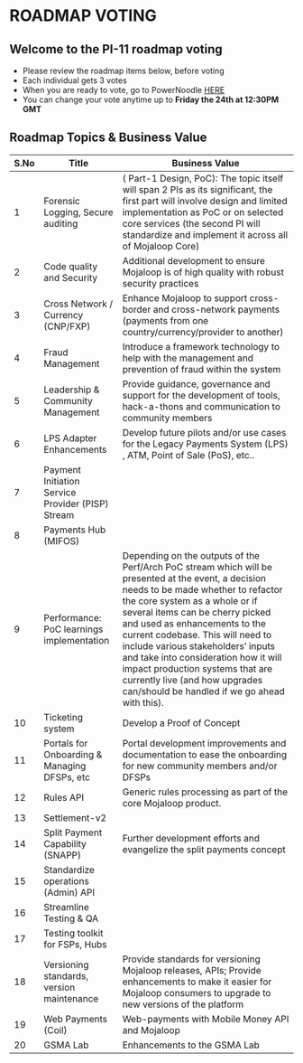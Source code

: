 # ROADMAP VOTING 

## Welcome to the PI-11 roadmap voting   
- Please review the roadmap items below, before voting 
- Each individual gets 3 votes
- When you are ready to vote, go to PowerNoodle [HERE](https://app.powernoodle.com/PN/B234B12CCED3)
- You can change your vote anytime up to **Friday the 24th at 12:30PM GMT**

## Roadmap Topics & Business Value

| S.No   | Title                                                                              | Business Value                                                                                                               |
| ---- | ---------------------------------------------------------------------------------- | ---------------------------------------------------------------------------------------------------------------------------- |
| 1 | Forensic Logging, Secure auditing                                                 | ( Part-1 Design, PoC): The topic itself will span 2 PIs as its significant, the first part will involve design and limited implementation as PoC or on selected core services (the second PI will standardize and implement it across all of Mojaloop Core) |
| 2 | Code quality and Security                                                          | Additional development to ensure Mojaloop is of high quality with robust security practices                                  |
| 3 | Cross Network / Currency (CNP/FXP)                                                 | Enhance Mojaloop to support cross-border and cross-network payments (payments from one country/currency/provider to another) |
| 4 | Fraud Management                                                                   | Introduce a framework technology to help with the management and prevention of fraud within the system                       |
| 5 | Leadership & Community Management | Provide guidance, governance and support for the development of tools, hack-a-thons and communication to community members   |
| 6 | LPS Adapter Enhancements                            | Develop future pilots and/or use cases for the Legacy Payments System (LPS) , ATM, Point of Sale (PoS), etc..                                                                                                                            |
| 7 | Payment Initiation Service Provider (PISP) Stream                                  |                                                                                                                              |
| 8 | Payments Hub (MIFOS)                                                               |                                                                                                                              |
| 9 | Performance: PoC learnings implementation           | Depending on the outputs of the Perf/Arch PoC stream which will be presented at the event, a decision needs to be made whether to refactor the core system as a whole or if several items can be cherry picked and used as enhancements to the current codebase. This will need to include various stakeholders’ inputs and take into consideration how it will impact production systems that are currently live (and how upgrades can/should be handled if we go ahead with this).                                           |
| 10 | Ticketing system                                                                   | Develop a Proof of Concept                                                                                                   |
| 11 | Portals for Onboarding & Managing DFSPs, etc                                            | Portal development improvements and documentation to ease the onboarding for new community members and/or DFSPs              |
| 12 | Rules API | Generic rules processing as part of the core Mojaloop product. |
| 13 | Settlement-v2                                                                      |                                                                                                                              |
| 14 | Split Payment Capability (SNAPP)                                                   | Further development efforts and evangelize the split payments concept                                                        |
| 15 | Standardize operations (Admin) API                                                 |                                                                                                                              |
| 16 | Streamline Testing & QA                                                            |                                                                                                                              |
| 17 | Testing toolkit for FSPs, Hubs                                                     |                                                                                                                              |
| 18 | Versioning standards, version maintenance                                          | Provide standards for versioning Mojaloop releases, APIs; Provide enhancements to make it easier for Mojaloop consumers to upgrade to new versions of the platform                     |
| 19 | Web Payments (Coil)                                                                | Web-payments with Mobile Money API and Mojaloop                                                                              |
| 20 | GSMA Lab                                                                | Enhancements to the GSMA Lab                                                                              |
